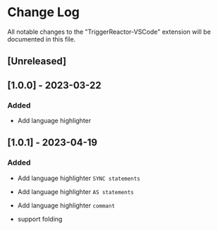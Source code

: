 # Change Log

All notable changes to the "TriggerReactor-VSCode" extension will be documented in this file.

## [Unreleased]

## [1.0.0] - 2023-03-22

### Added

- Add language highlighter

## [1.0.1] - 2023-04-19

### Added

- Add language highlighter `SYNC statements`
- Add language highlighter `AS statements`
- Add language highlighter `commant`

- support folding